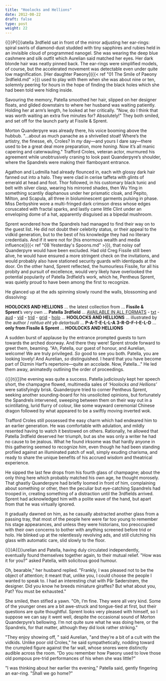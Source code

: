 ```yaml
---
title: "Hoolocks and Hellions"
date: 2012-08-22
draft: false
type: post
weight: 22
---
```


{{<glyph>}}P{{</glyph>}}atella 3rdfield sat in front of the mirror adjusting her ear-rings: spiral swirls of diamond-dust studded with tiny sapphires and rubies held in an invisible cloud of programmed nanogel. She was wearing the deep blue cashmere and silk outfit which Aurelian said matched her eyes. Her dark blonde hair was neatly pinned back. The ear-rings were simplified models, of course, but the accelerated movement was detectable even under quite low magnification. [Her daughter Paeony]({{< ref "01 The Smile of Paeony 3rdfield.md" >}}) used to play with them when she was about nine or ten, solemnly peering for hours in the hope of finding the black holes which she had been told were hiding inside. 

Savouring the memory, Patella smoothed her hair, slipped on her designer floats, and glided downstairs to where her husband was waiting patiently. Holding her at arm’s length, he looked at her critically. "Now, do I think that was worth waiting an extra five minutes for? Absolutely!" They both smiled, and set off for the launch party at Fissile & Sprent.

Morton Quanderpyre was already there, his voice booming above the hubbub. "…about as much panache as a shrivelled stoat! Where’s the artistry, the finesse, eh, Croles? In *my* day—and yours I dare say—there used to be a great deal more preparation, more *honing*. Now it’s all manic capering and caterwauling." Trafford Croles, veteran actor, murmured his agreement while unobtrusively craning to look past Quanderpyre’s shoulder, where the Spandrels were making their flamboyant entrance. 

Agathon and Ludmilla had already flounced in, each with glossy dark hair fanned out into a halo. They were clad in cerise taffeta with glints of emerald at head and foot. Thor followed, in his customary black tunic and belt with silver clasp, wearing his mirrored shades, then Wu Ying in something scantily diaphanous under her prismatic cloak, and Pepito, Milton, and Scapula, all three in bioluminescent garments pulsing in phase. Miss Derbyshire wore a multi-fringed dark crimson dress whose edges coruscated with fractal sparks, and lastly came little Clint under an enveloping dome of a hat, apparently disguised as a bipedal mushroom.

Sprent wondered how the Spandrels had managed to find their way on to the guest list. He did not doubt their celebrity status, or their appeal to the vidkid generation, but to the best of his knowledge they had no literary credentials. And if it were not for [his enormous wealth and media influence]({{< ref "08 Yesterday's Spoons.md" >}}), that noisy oaf Quanderpyre would have been excluded. Had old Creg Fissile still been alive, he would have ensured a more stringent check on the invitations, and would probably also have stationed security guards with identipads at the door. On the other hand, Sprent reflected, the humourless Fissile, for all his probity and pursuit of excellence, would very likely have overlooked the potential popularity of Patella 3rdfield’s work, which he, Pentheus Sprent, was quietly proud to have been among the first to recognize.

He glanced up at the ads spinning slowly round the walls, blossoming and dissolving:

**HOOLOCKS AND HELLIONS** … the latest collection from … **Fissile & Sprent**’s very own … **Patella 3rdfield** … <u>AVAILABLE IN ALL FORMATS</u> - <u>txt</u> - <u>aud</u> - <u>vid</u> - <u>trid</u> - <u>grid</u> - <u>holo</u> … **HOOLOCKS AND HELLIONS** … illustrated by the author / *rohtua eht yb detartsulli* … **P-A-T-E-L-L-A 3-R-D-F-I-E-L-D** … **only from Fissile & Sprent** … **HOOLOCKS AND HELLIONS**

A sudden burst of applause by the entrance prompted guests to turn towards the arched doorway. And there they were! Sprent strode forward to greet them, beaming. "Ah, Patella, our guest of honour, and Aurelian, welcome! We are truly privileged. *So* good to see you both. Patella, you are looking lovely! And Aurelian, *so* distinguished. I heard that you have become part of Dizmin Harf’s repertoire—quite an accolade. Now, Patella…" He led them away, animatedly outlining the order of proceedings.



{{<glyph>}}t{{</glyph>}}he evening was quite a success. Patella judiciously kept her speech short, the champagne flowed, multimedia sales of *‘Hoolocks and Hellions’* were satisfyingly brisk. Quanderpyre tried to corner Pentheus Sprent, seeking another sounding-board for his unsolicited opinions, but fortunately the Spandrels intervened, sweeping between them on their way out in a scintillating, lurid flurry of colour, like some wayward ceremonial Chinese dragon followed by what appeared to be a swiftly moving inverted wok.

Trafford Croles still possessed the easy charm which had endeared him to an earlier generation. He was comfortable with adulation, and mildly resented having to watch it bestowed on others. Rationally, he allowed that Patella 3rdfield deserved her triumph, but as she was only a writer he had no cause to be jealous. What he found irksome was that hardly anyone in this gathering seemed to recognize *him*, even though he had been standing profiled against an illuminated patch of wall, simply exuding charisma, and ready to share the unique benefits of his accrued wisdom and theatrical experience. 

He sipped the last few drops from his fourth glass of champagne; about the only thing here which probably matched his own age, he thought morosely. That ghastly Quanderpyre had briefly loomed in front of him, complaining about something or other, then the peculiar but eye-catching Spandrels had trooped in, creating something of a distraction until the 3rdfields arrived. Sprent had acknowledged him with a polite wave of the hand, but apart from that he was virtually ignored. 

It gradually dawned on him, as he casually abstracted another glass from a passing tray, that most of the people here were far too young to remember his stage appearances, and unless they were historians, too preoccupied with their own concerns to bother with anything screened before trid or holo. He blinked up at the relentlessly revolving ads, and still clutching his glass with automatic care, slid slowly to the floor.



{{<glyph>}}A{{</glyph>}}urelian and Patella, having duly circulated independently, eventually found themselves together again, to their mutual relief. "How was it for you?" asked Patella, with solicitous good humour.

Oh, bearable," her husband replied. "Frankly, I was pleased not to be the object of attention; it meant that, unlike you, I could choose the people I wanted to speak to. I had an interesting chat with Pår Søderstrøm, the designer. Did you know he breeds miniature giraffes? But what about you, Pat? You must be exhausted."

She smiled, then stifled a yawn. "Oh, I’m fine. They were all very kind. Some of the younger ones are a bit awe-struck and tongue-tied at first, but their questions are quite thoughtful. Sprent looks very pleased with himself, so I suppose we can say it went well, despite the occasional sound of Morton Quanderpyre’s bellowing. I’m not quite sure what he was doing here, or the Spandrels, for that matter, although they did look rather striking."

"They enjoy showing off, " said Aurelian, "and they’re a bit of a cult with the vidkids. Unlike poor old Croles," he said sympathetically, nodding toward the crumpled figure against the far wall, whose snores were distinctly audible across the room. "Do you remember how Paeony used to love those old pompous pre-trid performances of his when she was little?"

"I was thinking about her earlier ths evening," Patella said, gently fingering an ear-ring. "Shall we go home?"